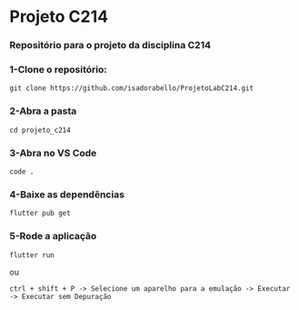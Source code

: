 # Projeto C214


### Repositório para o projeto da disciplina C214 

### 1-Clone o repositório:

```
git clone https://github.com/isadorabello/ProjetoLabC214.git
```

### 2-Abra a pasta

```
cd projeto_c214
```

### 3-Abra no VS Code
```
code .
```

### 4-Baixe as dependências
```
flutter pub get
```

### 5-Rode a aplicação
```
flutter run
```
ou
```
ctrl + shift + P -> Selecione um aparelho para a emulação -> Executar -> Executar sem Depuração
```
